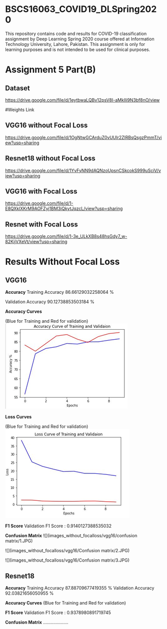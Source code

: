 # BSCS16063_COVID19_DLSpring2020
This repository contains code and results for COVID-19 classification assignment by Deep Learning Spring 2020 course offered at Information Technology University, Lahore, Pakistan. This assignment is only for learning purposes and is not intended to be used for clinical purposes.


# Assignment 5 Part(B)

## Dataset
https://drive.google.com/file/d/1eytbwaLQBv12psV8I-aMkIli9N3bf8nO/view

#Weights Link
## VGG16 without Focal Loss
https://drive.google.com/file/d/1OgNtwGCArduZ0vUUIr2ZlRBsQsgzPmmT/view?usp=sharing

## Resnet18 without Focal Loss
https://drive.google.com/file/d/1YvFyNN9dAQNzoUpsnCSkcokS999uSciV/view?usp=sharing

## VGG16 with Focal Loss
https://drive.google.com/file/d/1-E8QXklXKrM9AOFZyj1BM3iQkytJqzcL/view?usp=sharing

## Resnet with Focal Loss
https://drive.google.com/file/d/1-3e_ULkXB8s48hsGdy7_w-82KijVXeVt/view?usp=sharing


# **Results Without Focal Loss**
## VGG16

**Accuracy**
Training Accuracy 86.66129032258064 %

Validation Accuracy 90.12738853503184 %


**Accuracy Curves**

(Blue for Training and Red for validation)
![](images_without_focalloss/vgg16/accuracy/Capture.JPG)

**Loss Curves**

(Blue for Training and Red for validation)
![](images_without_focalloss/vgg16/Loss/Capture.JPG)

**F1 Score**
Validation F1 Score : 0.9140127388535032

**Confusion Matrix**
![](images_without_focalloss/vgg16/confusion matrix/1.JPG)

![](images_without_focalloss/vgg16/Confusion matrix/2.JPG)

![](images_without_focalloss/vgg16/Confusion matrix/3.JPG)


## Resnet18

**Accuracy**
Training Accuracy 87.88709677419355 %
Validation Accuracy 92.03821656050955 %

**Accuracy Curves**
(Blue for Training and Red for validation)

**F1 Score**
Validation F1 Score : 0.9378980891719745

**Confusion Matrix**
....................
